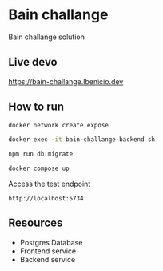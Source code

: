 # Bain challange

Bain challange solution

## Live devo

https://bain-challange.lbenicio.dev

## How to run

```bash
docker network create expose
```

```bash
docker exec -it bain-challange-backend sh
```

```bash
npm run db:migrate
```

```bash
docker compose up
```

Access the test endpoint

```text
http://localhost:5734
```

## Resources

- Postgres Database
- Frontend service
- Backend service
